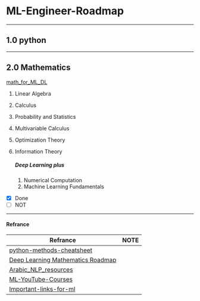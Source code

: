# ML-Engineer-Roadmap
__________

## 1.0 python

_____

## 2.0 Mathematics 
 [math_for_ML_DL](https://github.com/h9-tect/math_for_ML_DL.git)
1. Linear Algebra
2. Calculus
3. Probability and Statistics
4. Multivariable Calculus
5. Optimization Theory
6. Information Theory
   
    ##### Deep Learning plus
   1. Numerical Computation
   2. Machine Learning Fundamentals
  
  
  
 
- [x] Done
- [ ] NOT
___
#### Refrance 
|Refrance|NOTE|
|-|-|
|[python-methods-cheatsheet](https://github.com/h9-tect/python-methods-cheatsheet.git)||
|[Deep Learning Mathematics Roadmap](https://github.com/h9-tect/ML-DL_Roadmap..git)|
|[Arabic_NLP_resources](https://github.com/h9-tect/Arabic_NLP_resources.git)| |
|[ML-YouTube-Courses](https://github.com/dair-ai/ML-YouTube-Courses.git)||
|[Important-links-for-ml](https://github.com/h9-tect/Important-links-for-ml-.git)||
